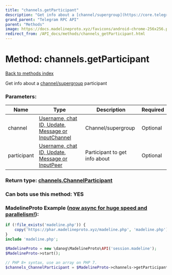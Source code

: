 ```yaml
---
title: "channels.getParticipant"
description: "Get info about a [channel/supergroup](https://core.telegram.org/api/channel) participant"
grand_parent: "Telegram RPC API"
parent: "Methods"
image: https://docs.madelineproto.xyz/favicons/android-chrome-256x256.png
redirect_from: /API_docs/methods/channels_getParticipant.html
---
```

# Method: channels.getParticipant
[Back to methods index](index.html)



Get info about a [channel/supergroup](https://core.telegram.org/api/channel) participant

### Parameters:

| Name     |    Type       | Description | Required |
|----------|---------------|-------------|----------|
|channel|[Username, chat ID, Update, Message or InputChannel](/API_docs/types/InputChannel.html) | Channel/supergroup | Optional|
|participant|[Username, chat ID, Update, Message or InputPeer](/API_docs/types/InputPeer.html) | Participant to get info about | Optional|


### Return type: [channels.ChannelParticipant](/API_docs/types/channels.ChannelParticipant.html)

### Can bots use this method: **YES**


### MadelineProto Example ([now async for huge speed and parallelism!](https://docs.madelineproto.xyz/docs/ASYNC.html)):


```php
if (!file_exists('madeline.php')) {
    copy('https://phar.madelineproto.xyz/madeline.php', 'madeline.php');
}
include 'madeline.php';

$MadelineProto = new \danog\MadelineProto\API('session.madeline');
$MadelineProto->start();

// PHP 8+ syntax, use an array on PHP 7.
$channels_ChannelParticipant = $MadelineProto->channels->getParticipant(channel: InputChannel, participant: InputPeer, );
```

